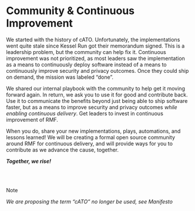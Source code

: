 # Community & Continuous Improvement

We started with the history of cATO. Unfortunately, the implementations went quite stale since Kessel Run got their memorandum signed. This is a leadership problem, but the community can help fix it. Continuous improvement was not prioritized, as most leaders saw the implementation as a means to continuously deploy software instead of a means to continuously improve security and privacy outcomes. Once they could ship on demand, the mission was labeled “done”. 

We shared our internal playbook with the community to help get it moving forward again. In return, we ask you to use it for good and contribute back. Use it to communicate the benefits beyond just being able to ship software faster, but as a means to improve security and privacy outcomes *while enabling continuous delivery*. Get leaders to invest in continuous improvement of RMF.

When you do, share your new implementations, plays, automations, and lessons learned! We will be creating a formal open source community around RMF for continuous delivery, and will provide ways for you to contribute as we advance the cause, together. 

***Together, we rise!***

<br/><br/>

> [!NOTE]
> *We are proposing the term “cATO” no longer be used, see Manifesto*
